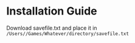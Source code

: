 # Installation Guide
Download savefile.txt and place it in <code>/Users/<username>/Games/Whatever/directory/savefile.txt</code>

